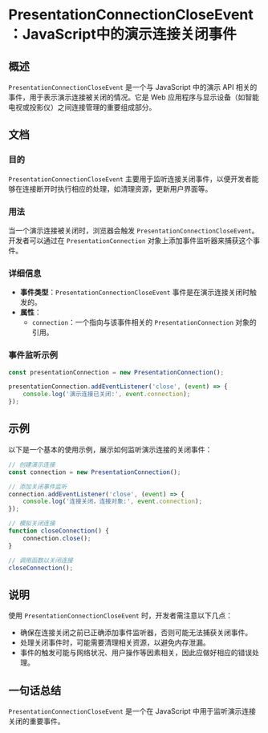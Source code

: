 <!--
Meta Description: # PresentationConnectionCloseEvent：JavaScript中的演示连接关闭事件 ## 概述 `PresentationConnectionCloseEvent` 是一个与 JavaScript 中的演示 API 相关的事件，用于表示演示连接被关闭的情况。它是 Web ...
Meta Keywords: presentationconnectioncloseevent, presentationconnection, connection, javascript, event
-->

# PresentationConnectionCloseEvent：JavaScript中的演示连接关闭事件

## 概述
`PresentationConnectionCloseEvent` 是一个与 JavaScript 中的演示 API 相关的事件，用于表示演示连接被关闭的情况。它是 Web 应用程序与显示设备（如智能电视或投影仪）之间连接管理的重要组成部分。

## 文档
### 目的
`PresentationConnectionCloseEvent` 主要用于监听连接关闭事件，以便开发者能够在连接断开时执行相应的处理，如清理资源，更新用户界面等。

### 用法
当一个演示连接被关闭时，浏览器会触发 `PresentationConnectionCloseEvent`。开发者可以通过在 `PresentationConnection` 对象上添加事件监听器来捕获这个事件。

### 详细信息
- **事件类型**：`PresentationConnectionCloseEvent` 事件是在演示连接关闭时触发的。
- **属性**：
  - `connection`：一个指向与该事件相关的 `PresentationConnection` 对象的引用。
  
### 事件监听示例
```javascript
const presentationConnection = new PresentationConnection();

presentationConnection.addEventListener('close', (event) => {
    console.log('演示连接已关闭:', event.connection);
});
```

## 示例
以下是一个基本的使用示例，展示如何监听演示连接的关闭事件：
```javascript
// 创建演示连接
const connection = new PresentationConnection();

// 添加关闭事件监听
connection.addEventListener('close', (event) => {
    console.log('连接关闭，连接对象:', event.connection);
});

// 模拟关闭连接
function closeConnection() {
    connection.close();
}

// 调用函数以关闭连接
closeConnection();
```

## 说明
使用 `PresentationConnectionCloseEvent` 时，开发者需注意以下几点：
- 确保在连接关闭之前已正确添加事件监听器，否则可能无法捕获关闭事件。
- 处理关闭事件时，可能需要清理相关资源，以避免内存泄漏。
- 事件的触发可能与网络状况、用户操作等因素相关，因此应做好相应的错误处理。

## 一句话总结
`PresentationConnectionCloseEvent` 是一个在 JavaScript 中用于监听演示连接关闭的重要事件。